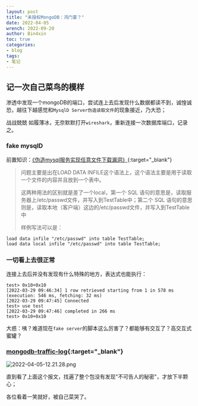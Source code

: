 ```yaml
---
layout: post
title: "未授权MongoDB：鸿门宴？"
date: 2022-04-05
wrench: 2022-09-20
author: Bin4xin
toc: true
categories:
- blog
tags:
- 笔记
---
```


## 记一次自己菜鸟的模样

渗透中发现一个mongoDB的端口，尝试连上去后发现什么数据都读不到，诚惶诚恐，越往下越感觉和`MysqlD Server伪造读取文件`的现象接近，乃大恐；

战战兢兢 如履薄冰，无奈默默打开`wireshark`，重新连接一次数据库端口，记录之。

### fake mysqlD

前置知识：[《伪造mysql服务实现任意文件下载漏洞》](https://www.jianshu.com/p/27e3cc157448){:target="_blank"}

> 问题主要是出在LOAD DATA INFILE这个语法上，这个语法主要是用于读取一个文件的内容并且放到一个表中。
> 
> 这两种用法的区别就是差了一个local，第一个 SQL 语句的意思是，读取服务器上/etc/passwd文件，并写入到TestTable中；第二个 SQL 语句的意思则是，读取本地（客户端）这边的/etc/passwd文件，并写入到TestTable中
>
> 样例写法可以是：

```mysql
load data infile "/etc/passwd" into table TestTable;
load data local infile "/etc/passwd" into table TestTable;
```

### 一切看上去很正常

连接上去后并没有发现有什么特殊的地方，表达式也能执行：

```console
test> 0x10+0x10
[2022-03-29 09:46:34] 1 row retrieved starting from 1 in 578 ms (execution: 546 ms, fetching: 32 ms)
[2022-03-29 09:47:45] Connected
test> use test
[2022-03-29 09:47:46] completed in 266 ms
test> 0x10+0x10
```

大惑：咦？难道现在`fake server`的脚本这么厉害了？都能够有交互了？高交互式蜜罐？

### [mongodb-traffic-log](https://github.com/Bin4xin/bigger-than-bigger/tree/master/assets/mongodb-traffic-log){:target="_blank"}

![2022-04-05-12.21.28.png]({{site.PicturesLinks_Domain}}/images/2022/04/05/2022-04-05-12.21.28.png)

直到看了上面这个报文，找遍了整个包没有发现"不可告人的秘密"，才放下半颗心；

各位看着一笑就好，被自己菜哭了。